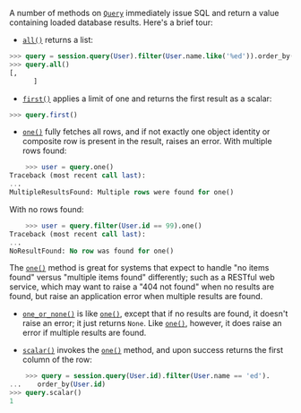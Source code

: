 A number of methods on [`Query`](http://docs.sqlalchemy.org/query.html#sqlalchemy.orm.query.Query "sqlalchemy.orm.query.Query") immediately issue SQL and return a value containing loaded database results. Here's a brief tour:

* [`all()`](http://docs.sqlalchemy.org/query.html#sqlalchemy.orm.query.Query.all "sqlalchemy.orm.query.Query.all") returns a list:

```sql
>>> query = session.query(User).filter(User.name.like('%ed')).order_by(User.id)
>>> query.all()
[,
      ]
```

* [`first()`](http://docs.sqlalchemy.org/query.html#sqlalchemy.orm.query.Query.first "sqlalchemy.orm.query.Query.first") applies a limit of one and returns the first result as a scalar:

```sql
>>> query.first()
```    

* [`one()`](http://docs.sqlalchemy.org/query.html#sqlalchemy.orm.query.Query.one "sqlalchemy.orm.query.Query.one") fully fetches all rows, and if not exactly one object identity or composite row is present in the result, raises an error. With multiple rows found:

```sql
    >>> user = query.one()
Traceback (most recent call last):
...
MultipleResultsFound: Multiple rows were found for one()
```

With no rows found:

```sql    
    >>> user = query.filter(User.id == 99).one()
Traceback (most recent call last):
...
NoResultFound: No row was found for one()
```

The [`one()`](http://docs.sqlalchemy.org/query.html#sqlalchemy.orm.query.Query.one "sqlalchemy.orm.query.Query.one") method is great for systems that expect to handle "no items found" versus "multiple items found" differently; such as a RESTful web service, which may want to raise a "404 not found" when no results are found, but raise an application error when multiple results are found.

* [`one_or_none()`](http://docs.sqlalchemy.org/query.html#sqlalchemy.orm.query.Query.one_or_none "sqlalchemy.orm.query.Query.one_or_none") is like [`one()`](http://docs.sqlalchemy.org/query.html#sqlalchemy.orm.query.Query.one "sqlalchemy.orm.query.Query.one"), except that if no results are found, it doesn't raise an error; it just returns `None`. Like [`one()`](http://docs.sqlalchemy.org/query.html#sqlalchemy.orm.query.Query.one "sqlalchemy.orm.query.Query.one"), however, it does raise an error if multiple results are found.

* [`scalar()`](http://docs.sqlalchemy.org/query.html#sqlalchemy.orm.query.Query.scalar "sqlalchemy.orm.query.Query.scalar") invokes the [`one()`](http://docs.sqlalchemy.org/query.html#sqlalchemy.orm.query.Query.one "sqlalchemy.orm.query.Query.one") method, and upon success returns the first column of the row:

```sql
    >>> query = session.query(User.id).filter(User.name == 'ed').
...    order_by(User.id)
>>> query.scalar()
1
```

